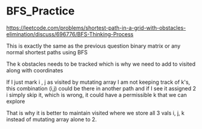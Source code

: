 # BFS_Practice


https://leetcode.com/problems/shortest-path-in-a-grid-with-obstacles-elimination/discuss/696776/BFS-Thinking-Process

This is exactly the same as the previous question binary matrix or any normal shortest paths using BFS

The k obstacles needs to be tracked which is why we need to add to visited along with coordinates

If I just mark i , j as visited by mutating array I am not keeping track of k's, this combination (i,j) could be there in another path and if I see it assigned 2 i simply skip it, which is wrong, it could have a permissible k that we can explore

That is why it is better to maintain visited where we store all 3 vals i, j, k instead of mutating array alone to 2.
